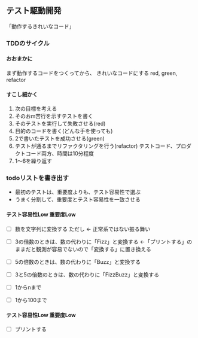 ## テスト駆動開発
「動作するきれいなコード」

### TDDのサイクル
#### おおまかに
まず動作するコードをつくってから、 きれいなコードにする
red, green, refactor

#### すこし細かく
 1. 次の目標を考える
 2. そのおm苦行を示すテストを書く
 3. そのテストを実行して失敗させる(red)
 4. 目的のコードを書く(どんな手を使っても)
 5. 2で書いたテストを成功させる(green)
 6. テストが通るまでリファクタリングを行う(refactor) テストコード、プロダクトコード両方、時間は10分程度
 7. 1～6を繰り返す

### todoリストを書き出す
- 最初のテストは、重要度よりも、テスト容易性で選ぶ
- うまく分割して、重要度とテスト容易性を一致させる

#### テスト容易性Low 重要度Low
- [ ] 数を文字列に変換する
ただし ← 正常系ではない振る舞い
- [ ] 3の倍数のときは、数の代わりに「Fizz」と変換する ←「プリントする」のままだと観測が容易でないので「変換する」に置き換える
- [ ] 5の倍数のときは、数の代わりに「Buzz」と変換する
- [ ] 3と5の倍数のときは、数の代わりに「FizzBuzz」と変換する

- [ ] 1からnまで  
- [ ] 1から100まで
#### テスト容易性Low 重要度Low
- [ ] プリントする  
